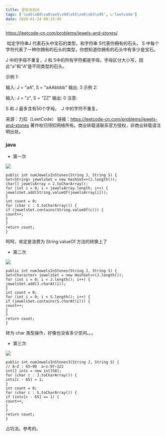 ```yaml
---
title: 宝石与石头
tags: ['\xe5\x8d\xa0\xe5\x9d\x91\xe6\xb3\x95', u'leetcode']
date: 2020-01-24 09:15:45
---
```


https://leetcode-cn.com/problems/jewels-and-stones/

 给定字符串J 代表石头中宝石的类型，和字符串 S代表你拥有的石头。 S 中每个字符代表了一种你拥有的石头的类型，你想知道你拥有的石头中有多少是宝石。

J 中的字母不重复，J 和 S中的所有字符都是字母。字母区分大小写，因此"a"和"A"是不同类型的石头。

示例 1:

输入: J = "aA", S = "aAAbbbb"
输出: 3
示例 2:

输入: J = "z", S = "ZZ"
输出: 0
注意:

S 和 J 最多含有50个字母。
 J 中的字符不重复。

来源：力扣（LeetCode）
链接：https://leetcode-cn.com/problems/jewels-and-stones
著作权归领扣网络所有。商业转载请联系官方授权，非商业转载请注明出处。

### java


- 第一次

![](https://beer-1256523277.cos.ap-shanghai.myqcloud.com/blog/20200124182356.png)


```
public int numJewelsInStones(String J, String S) {
Set<String> jewelsSet = new HashSet<>(J.length());
char[] jewelsArray = J.toCharArray();
for (int i = 0; i < jewelsArray.length; i++) {
jewelsSet.add(String.valueOf(jewelsArray[i]));
}
int count = 0;
for (char c : S.toCharArray()) {
if (jewelsSet.contains(String.valueOf(c))) {
count++;
}
}
return count;
}
```


呵呵，肯定是浪费为   String.valueOf 方法的转换上了


- 第二次

![](https://beer-1256523277.cos.ap-shanghai.myqcloud.com/blog/20200124182927.png)

```
public int numJewelsInStones(String J, String S) {
Set<Character> jewelsSet = new HashSet<>(J.length());
for (int i = 0; i < J.length(); i++) {
jewelsSet.add(J.charAt(i));
}
int count = 0;
for (int i = 0; i < S.length(); i++) {
if (jewelsSet.contains(S.charAt(i))) {
count++;
}
}
return count;
}
```

转为 char 类型操作，好像也没省多少空间。。。


- 第三次

![](https://beer-1256523277.cos.ap-shanghai.myqcloud.com/blog/20200124191914.png)


```
public int numJewelsInStones3(String J, String S) {
// A~Z : 65~90  a~z:97~122
int[] ints = new int[58];
for (char c : J.toCharArray()) {
ints[c - 65] = 1;
}
int count = 0;
for (char c : S.toCharArray()) {
if (ints[c - 65] == 1) {
count++;
}
}
return count;
}
```


占坑法。参考的。






